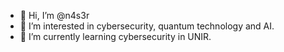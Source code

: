 - 👋 Hi, I’m @n4s3r
- 👀 I’m interested in cybersecurity, quantum technology and AI.
- 🌱 I’m currently learning cybersecurity in UNIR.
<!-- - 💞️ I’m looking to collaborate on ... -->
<!-- - 📫 How to reach me ...l -->
<!-- - 😄 Pronouns: ... -->
<!-- - ⚡ Fun fact: ... -->

